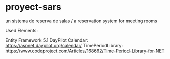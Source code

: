 # proyect-sars
un sistema de reserva de salas / a reservation system for meeting rooms

Used Elements:

Entity Framework 5.1
DayPilot Calendar: https://aspnet.daypilot.org/calendar/
TimePeriodLibrary: https://www.codeproject.com/Articles/168662/Time-Period-Library-for-NET
